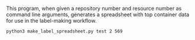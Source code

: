 This program, when given a repository number and resource number as command line arguments, generates a spreadsheet with top container data for use in the label-making workflow.

```python3 make_label_spreadsheet.py test 2 569```
